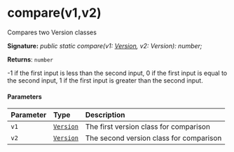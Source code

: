 # compare(v1,v2)



Compares two Version classes

**Signature:** _public static compare(v1: [Version](../../sp-core-library/class/version.md), v2: Version): number;_

**Returns**: `number`



-1 if the first input is less than the second input, 0 if the first input is equal to the second input, 1 if the first input is greater than the second input.

#### Parameters


| Parameter	   | Type    | Description |
|:-------------|:---------------|:------------|
| `v1`    | [`Version`](../../sp-core-library/class/version.md) | The first version class for comparison |
| `v2`    | [`Version`](../../sp-core-library/class/version.md) | The second version class for comparison |


